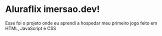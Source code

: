 # Aluraflix imersao.dev!

Esse foi o projeto onde eu aprendi a hospedar meu primeiro jogo feito em HTML, JavaScript e CSS 
